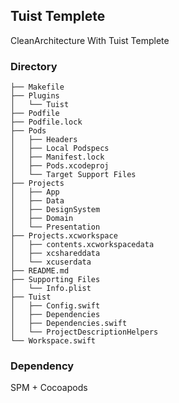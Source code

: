 ## Tuist Templete
CleanArchitecture With Tuist Templete

### Directory
```
├── Makefile
├── Plugins
│   └── Tuist
├── Podfile
├── Podfile.lock
├── Pods
│   ├── Headers
│   ├── Local Podspecs
│   ├── Manifest.lock
│   ├── Pods.xcodeproj
│   └── Target Support Files
├── Projects
│   ├── App
│   ├── Data
│   ├── DesignSystem
│   ├── Domain
│   └── Presentation
├── Projects.xcworkspace
│   ├── contents.xcworkspacedata
│   ├── xcshareddata
│   └── xcuserdata
├── README.md
├── Supporting Files
│   └── Info.plist
├── Tuist
│   ├── Config.swift
│   ├── Dependencies
│   ├── Dependencies.swift
│   └── ProjectDescriptionHelpers
└── Workspace.swift
```

### Dependency
SPM + Cocoapods
